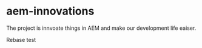 # aem-innovations
The project is innvoate things in AEM and make our development life eaiser.

Rebase test